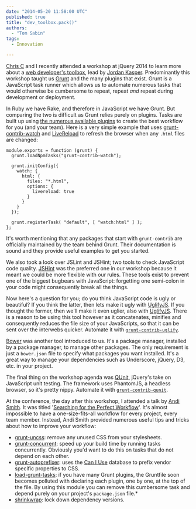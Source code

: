 ```yaml
---
date: "2014-05-20 11:58:00 UTC"
published: true
title: "dev_toolbox.pack()"
authors:
  - "Tom Sabin"
tags:
  - Innovation

---
```


[Chris C](/people#chris-carter) and I recently attended a workshop at jQuery 2014 to learn more about a [web developer's toolbox](http://presentboldly.com/appendtotraining/web-developers-toolbox-jquery-uk), lead by [Jordan Kasper](https://twitter.com/jakerella). Predominantly this workshop taught us [Grunt](http://gruntjs.com/) and the many plugins that exist. Grunt is a JavaScript task runner which allows us to automate numerous tasks that would otherwise be cumbersome to repeat, repeat *and* repeat during development or deployment.

In Ruby we have Rake, and therefore in JavaScript we have Grunt. But comparing the two is difficult as Grunt relies purely on plugins. Tasks are built up using [the numerous available plugins](http://gruntjs.com/plugins) to create the best workflow for you (and your team). Here is a very simple example that uses [grunt-contrib-watch](https://github.com/gruntjs/grunt-contrib-watch) and [LiveReload](http://livereload.com/) to refresh the browser when any `.html` files are changed:

	module.exports = function (grunt) {
	  grunt.loadNpmTasks("grunt-contrib-watch");

	  grunt.initConfig({
	    watch: {
	      html: {
	        files: "*.html",
	        options: {
	          livereload: true
	        }
	      }
	    }
	  });

	  grunt.registerTask( "default", [ "watch:html" ] );
	};

It's worth mentioning that any packages that start with `grunt-contrib` are officially maintained by the team behind Grunt. Their documentation is sound and they provide useful examples to get you started.

We also took a look over JSLint and JSHint; two tools to check JavaScript code quality. [JSHint](http://www.jshint.com/about/) was the preferred one in our workshop because it meant we could be more flexible with our rules. These tools exist to prevent one of the biggest bugbears with JavaScript: forgetting one semi-colon in your code might consequently break all the things.

Now here's a question for you; do you think JavaScript code is ugly or beautiful? If you think the latter, then lets make it ugly with [UglifyJS](https://github.com/mishoo/UglifyJS). If you thought the former, then we'll make it even uglier, also with [UglifyJS](https://github.com/mishoo/UglifyJS). There is a reason to be using this tool however as it concatenates, minifies and consequently reduces the file size of your JavaScripts, so that it can be sent over the interwebs quicker. Automate it with [`grunt-contrib-uglify`](https://github.com/gruntjs/grunt-contrib-uglify).

[Bower](http://bower.io/) was another tool introduced to us. It's a package manager, installed by a package manager, to manage other packages. The only requirement is just a `bower.json` file to specify what packages you want installed. It's a great way to manage your dependencies such as Underscore, jQuery, D3, etc. in your project.

The final thing on the workshop agenda was [QUnit](http://qunitjs.com/), jQuery's take on JavaScript unit testing. The framework uses PhantomJS, a headless browser, so it's pretty nippy. Automate it with [`grunt-contrib-qunit`](https://github.com/gruntjs/grunt-contrib-qunit).

At the conference, the day after this workshop, I attended a talk by [Andi Smith](http://twitter.com/andismith). It was titled '[Searching for the Perfect Workflow](http://www.andismith.com/blog/2014/05/the-perfect-workflow/)'. It's almost impossible to have a one-size-fits-all workflow for every project, every team member. Instead, Andi Smith provided numerous useful tips and tricks about how to improve your workflow:

* [grunt-uncss](https://github.com/addyosmani/grunt-uncss): remove any unused CSS from your stylesheets.
* [grunt-concurrent](https://github.com/sindresorhus/grunt-concurrent): speed up your build time by running tasks concurrently. Obviously you'd want to do this on tasks that do not depend on each other.
* [grunt-autoprefixer](https://github.com/nDmitry/grunt-autoprefixer): uses the [Can I Use](http://caniuse.com/) database to prefix vendor specific properties to CSS.
* [load-grunt-tasks](https://github.com/sindresorhus/load-grunt-tasks): if you have many Grunt plugins, the Gruntfile soon becomes polluted with declaring each plugin, one by one, at the top of the file. By using this module you can remove this cumbersome task and depend purely on your project's `package.json` file.*
* [shrinkwrap](https://www.npmjs.org/doc/cli/npm-shrinkwrap.html): lock down dependency versions.
